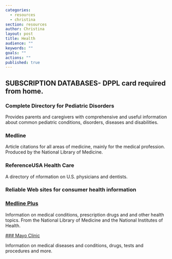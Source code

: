 ```yaml
---
categories: 
  - resources
  - christina
section: resources
author: Christina
layout: post
title: Health
audience: ""
keywords: ""
goals: ""
actions: ""
published: true
---
```


## SUBSCRIPTION DATABASES- DPPL card required from home.

### Complete Directory for Pediatric Disorders

Provides parents and caregivers with comprehensive and useful information about common pediatric conditions, disorders, diseases and disabilities.

### Medline

Article citations for all areas of medicine, mainly for the medical profession. Produced by the National Library of Medicine.

### ReferenceUSA Health Care

A directory of nformation on U.S. physicians and dentists.

 
### Reliable Web sites for consumer health information

### [Medline Plus](http://www.nlm.nih.gov/medlineplus/)

Information on medical conditions, prescription drugs and and other health topics. From the National Library of Medicine and the National Institutes of Health.

[### Mayo Clinic](http://www.mayoclinic.com/health-information/)

Information on medical diseases and conditions, drugs, tests and procedures and more.